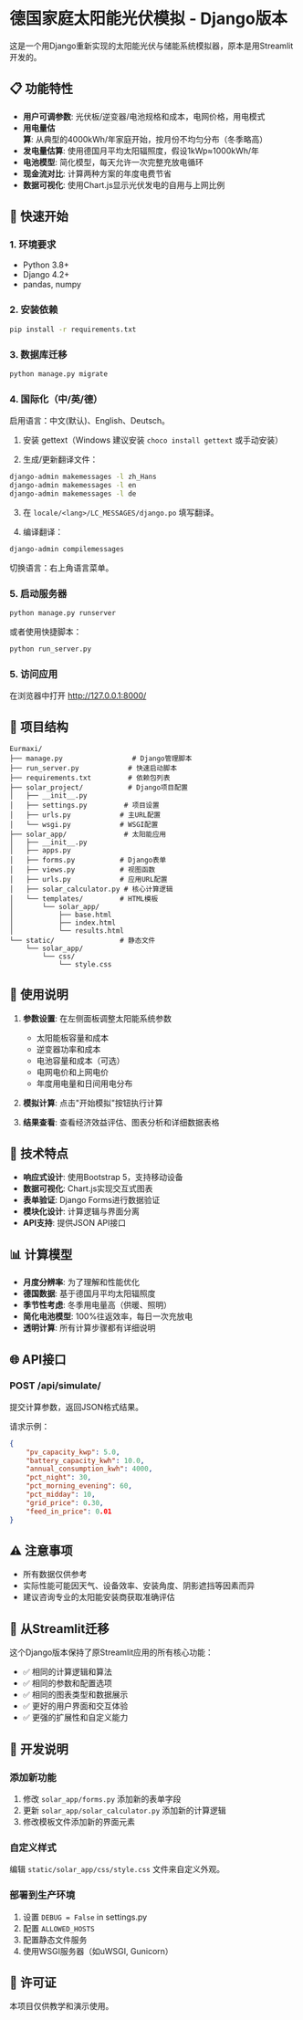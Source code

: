 # 德国家庭太阳能光伏模拟 - Django版本

这是一个用Django重新实现的太阳能光伏与储能系统模拟器，原本是用Streamlit开发的。

## 📋 功能特性

- **用户可调参数**: 光伏板/逆变器/电池规格和成本，电网价格，用电模式
- **用电量估算**: 从典型的4000kWh/年家庭开始，按月份不均匀分布（冬季略高）
- **发电量估算**: 使用德国月平均太阳辐照度，假设1kWp≈1000kWh/年
- **电池模型**: 简化模型，每天允许一次完整充放电循环
- **现金流对比**: 计算两种方案的年度电费节省
- **数据可视化**: 使用Chart.js显示光伏发电的自用与上网比例

## 🚀 快速开始

### 1. 环境要求

- Python 3.8+
- Django 4.2+
- pandas, numpy

### 2. 安装依赖

```bash
pip install -r requirements.txt
```

### 3. 数据库迁移

```bash
python manage.py migrate
```

### 4. 国际化（中/英/德）

启用语言：中文(默认)、English、Deutsch。

1) 安装 gettext（Windows 建议安装 `choco install gettext` 或手动安装）

2) 生成/更新翻译文件：
```bash
django-admin makemessages -l zh_Hans
django-admin makemessages -l en
django-admin makemessages -l de
```

3) 在 `locale/<lang>/LC_MESSAGES/django.po` 填写翻译。

4) 编译翻译：
```bash
django-admin compilemessages
```

切换语言：右上角语言菜单。

### 5. 启动服务器

```bash
python manage.py runserver
```

或者使用快捷脚本：

```bash
python run_server.py
```

### 5. 访问应用

在浏览器中打开 http://127.0.0.1:8000/

## 📁 项目结构

```
Eurmaxi/
├── manage.py                 # Django管理脚本
├── run_server.py            # 快速启动脚本
├── requirements.txt         # 依赖包列表
├── solar_project/           # Django项目配置
│   ├── __init__.py
│   ├── settings.py         # 项目设置
│   ├── urls.py            # 主URL配置
│   └── wsgi.py            # WSGI配置
├── solar_app/              # 太阳能应用
│   ├── __init__.py
│   ├── apps.py
│   ├── forms.py           # Django表单
│   ├── views.py           # 视图函数
│   ├── urls.py            # 应用URL配置
│   ├── solar_calculator.py # 核心计算逻辑
│   └── templates/         # HTML模板
│       └── solar_app/
│           ├── base.html
│           ├── index.html
│           └── results.html
└── static/                # 静态文件
    └── solar_app/
        └── css/
            └── style.css
```

## 🔧 使用说明

1. **参数设置**: 在左侧面板调整太阳能系统参数
   - 太阳能板容量和成本
   - 逆变器功率和成本
   - 电池容量和成本（可选）
   - 电网电价和上网电价
   - 年度用电量和日间用电分布

2. **模拟计算**: 点击"开始模拟"按钮执行计算

3. **结果查看**: 查看经济效益评估、图表分析和详细数据表格

## 🎯 技术特点

- **响应式设计**: 使用Bootstrap 5，支持移动设备
- **数据可视化**: Chart.js实现交互式图表
- **表单验证**: Django Forms进行数据验证
- **模块化设计**: 计算逻辑与界面分离
- **API支持**: 提供JSON API接口

## 📊 计算模型

- **月度分辨率**: 为了理解和性能优化
- **德国数据**: 基于德国月平均太阳辐照度
- **季节性考虑**: 冬季用电量高（供暖、照明）
- **简化电池模型**: 100%往返效率，每日一次充放电
- **透明计算**: 所有计算步骤都有详细说明

## 🌐 API接口

### POST /api/simulate/

提交计算参数，返回JSON格式结果。

请求示例：
```json
{
    "pv_capacity_kwp": 5.0,
    "battery_capacity_kwh": 10.0,
    "annual_consumption_kwh": 4000,
    "pct_night": 30,
    "pct_morning_evening": 60,
    "pct_midday": 10,
    "grid_price": 0.30,
    "feed_in_price": 0.01
}
```

## ⚠️ 注意事项

- 所有数据仅供参考
- 实际性能可能因天气、设备效率、安装角度、阴影遮挡等因素而异
- 建议咨询专业的太阳能安装商获取准确评估

## 🔄 从Streamlit迁移

这个Django版本保持了原Streamlit应用的所有核心功能：

- ✅ 相同的计算逻辑和算法
- ✅ 相同的参数和配置选项
- ✅ 相同的图表类型和数据展示
- ✅ 更好的用户界面和交互体验
- ✅ 更强的扩展性和自定义能力

## 📝 开发说明

### 添加新功能

1. 修改 `solar_app/forms.py` 添加新的表单字段
2. 更新 `solar_app/solar_calculator.py` 添加新的计算逻辑
3. 修改模板文件添加新的界面元素

### 自定义样式

编辑 `static/solar_app/css/style.css` 文件来自定义外观。

### 部署到生产环境

1. 设置 `DEBUG = False` in settings.py
2. 配置 `ALLOWED_HOSTS`
3. 配置静态文件服务
4. 使用WSGI服务器（如uWSGI, Gunicorn）

## 📄 许可证

本项目仅供教学和演示使用。
